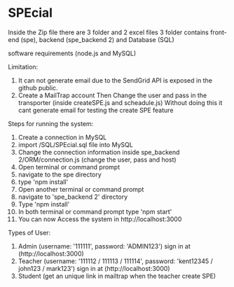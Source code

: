 # SPEcial

Inside the Zip file there are 3 folder and 2 excel files 
3 folder contains front-end (spe), backend (spe_backend 2) and Database (SQL)

software requirements (node.js and MySQL)

Limitation:
1. It can not generate email due to the SendGrid API is exposed in the github public.
2. Create a MailTrap account Then Change the user and pass in the transporter (inside createSPE.js and scheadule.js) Without doing this it cant generate email for testing the create SPE feature

Steps for running the system:
1. Create a connection in MySQL
2. import /SQL/SPEcial.sql file into MySQL
3. Change the connection information inside spe_backend 2/ORM/connection.js (change the user, pass and host)
4. Open terminal or command prompt 
5. navigate to the spe directory
6. type 'npm install'
7. Open another terminal or command prompt
8. navigate to 'spe_backend 2' directory 
9. Type 'npm install'
10. In both terminal or command prompt type 'npm start'
11. You can now Access the system in http://localhost:3000

Types of User:
1. Admin (username: '111111', password: 'ADMIN123') sign in at (http://localhost:3000)
2. Teacher (username: '111112 / 111113 / 111114', password: 'kent12345 / john123 / mark123') sign in at (http://localhost:3000)
3. Student (get an unique link in mailtrap when the teacher create SPE)
